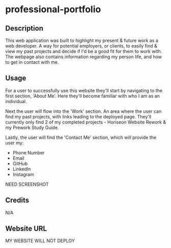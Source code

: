 # professional-portfolio


## Description

This web application was built to highlight my present & future work as a web developer. A way for potential employers, or clients, to easily find & view my past projects and decide if I'd be a good fit for them to work with. The webpage also contains information regarding my person life, and how to get in contact with me.


## Usage

For a user to successfully use this website they'll start by navigating to the first section, 'About Me'. Here they'll become familiar with who I am as an individual.

Next the user will flow into the 'Work' section. An area where the user can find my past projects, with links leading to the deployed page. They'll currently only find 2 of my completed projects - Horiseon Website Rework & my Prework Study Guide. 

Lastly, the user will find the 'Contact Me' section, which will provide the user my:
- Phone Number
- Email
- GitHub
- LinkedIn
- Instagram

NEED SCREENSHOT

## Credits

N/A

## Website URL

MY WEBSITE WILL NOT DEPLOY
